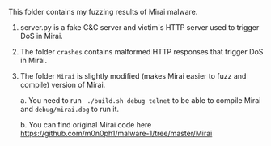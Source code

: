 This folder contains my fuzzing results of Mirai malware. 

1. server.py is a fake C&C server and victim's HTTP server used to trigger DoS in Mirai.
2. The folder ```crashes``` contains malformed HTTP responses that trigger DoS in Mirai.
3. The folder ```Mirai``` is slightly modified (makes Mirai easier to fuzz and compile) version of Mirai.
    
    a. You need to run ``` ./build.sh debug telnet``` to be able to compile Mirai and ```debug/mirai.dbg``` to run it.
   
    b. You can find original Mirai code here https://github.com/m0n0ph1/malware-1/tree/master/Mirai
